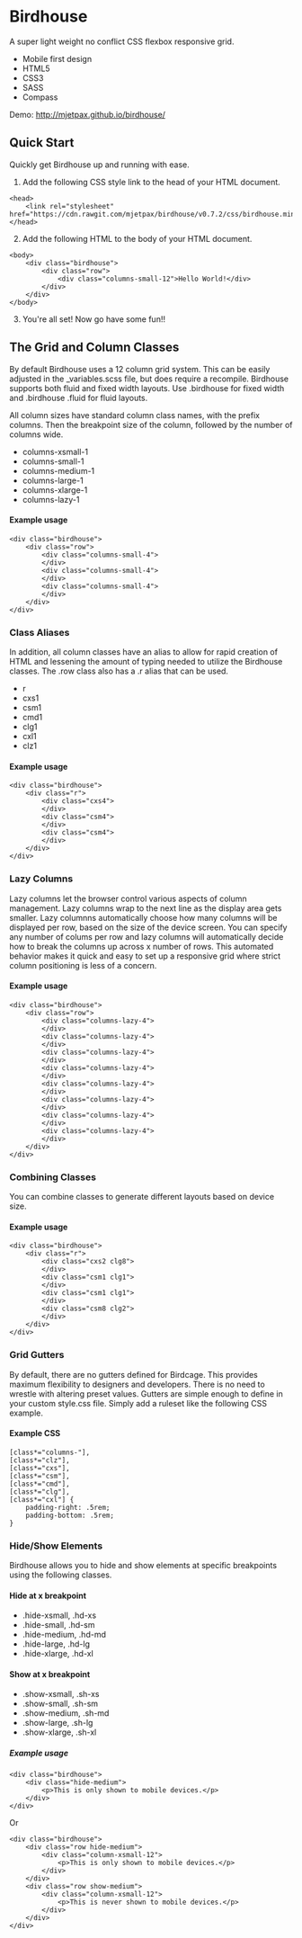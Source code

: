 # Birdhouse
A super light weight no conflict CSS flexbox responsive grid.

* Mobile first design
* HTML5
* CSS3
* SASS
* Compass

Demo: http://mjetpax.github.io/birdhouse/


## Quick Start

Quickly get Birdhouse up and running with ease.

1) Add the following CSS style link to the head of your HTML document.
```
<head>
    <link rel="stylesheet" href="https://cdn.rawgit.com/mjetpax/birdhouse/v0.7.2/css/birdhouse.min.css">
</head>
```

2) Add the following HTML to the body of your HTML document.
```
<body>
    <div class="birdhouse">
        <div class="row">
            <div class="columns-small-12">Hello World!</div>
        </div>
    </div>
</body>
```

3) You're all set! Now go have some fun!!


## The Grid and Column Classes

By default Birdhouse uses a 12 column grid system. This can be easily adjusted in the _variables.scss file, but does require a recompile. Birdhouse supports both fluid and fixed width layouts. Use .birdhouse for fixed width and .birdhouse .fluid for fluid layouts.

All column sizes have standard column class names, with the prefix columns. Then the breakpoint size of the column, followed by the number of columns wide.

* columns-xsmall-1
* columns-small-1
* columns-medium-1
* columns-large-1
* columns-xlarge-1
* columns-lazy-1

#### Example usage
```
<div class="birdhouse">
    <div class="row">
        <div class="columns-small-4">
        </div>
        <div class="columns-small-4">
        </div>
        <div class="columns-small-4">
        </div>
    </div>
</div>
```

### Class Aliases

In addition, all column classes have an alias to allow for rapid creation of HTML and lessening the amount of typing needed to utilize the Birdhouse classes. The .row class also has a .r alias that can be used.

* r
* cxs1
* csm1
* cmd1
* clg1
* cxl1
* clz1 

#### Example usage
```
<div class="birdhouse">
    <div class="r">
        <div class="cxs4">
        </div>
        <div class="csm4">
        </div>
        <div class="csm4">
        </div>
    </div>
</div>
```

### Lazy Columns

Lazy columns let the browser control various aspects of column management. Lazy columns wrap to the next line as the display area gets smaller. Lazy columnns automatically choose how many columns will be displayed per row, based on the size of the device screen. You can specify any number of colums per row and lazy columns will automatically decide how to break the columns up across x number of rows. This automated behavior makes it quick and easy to set up a responsive grid where strict column positioning is less of a concern.

#### Example usage
```
<div class="birdhouse">
    <div class="row">
        <div class="columns-lazy-4">
        </div>
        <div class="columns-lazy-4">
        </div>
        <div class="columns-lazy-4">
        </div>
        <div class="columns-lazy-4">
        </div>
        <div class="columns-lazy-4">
        </div>
        <div class="columns-lazy-4">
        </div>
        <div class="columns-lazy-4">
        </div>
        <div class="columns-lazy-4">
        </div>
    </div>
</div>
```

### Combining Classes

You can combine classes to generate different layouts based on device size.

#### Example usage
```
<div class="birdhouse">
    <div class="r">
        <div class="cxs2 clg8">
        </div>
        <div class="csm1 clg1">
        </div>
        <div class="csm1 clg1">
        </div>
        <div class="csm8 clg2">
        </div>
    </div>
</div>
```

### Grid Gutters

By default, there are no gutters defined for Birdcage. This provides maximum flexibility to designers and developers. There is no need to wrestle with altering preset values. Gutters are simple enough to define in your custom style.css file. Simply add a ruleset like the following CSS example.

#### Example CSS
```
[class*="columns-"], 
[class*="clz"], 
[class*="cxs"], 
[class*="csm"], 
[class*="cmd"],
[class*="clg"], 
[class*="cxl"] {
    padding-right: .5rem;
    padding-bottom: .5rem;
}
```

### Hide/Show Elements

Birdhouse allows you to hide and show elements at specific breakpoints using the following classes.

#### Hide at x breakpoint

* .hide-xsmall, .hd-xs
* .hide-small, .hd-sm
* .hide-medium, .hd-md
* .hide-large, .hd-lg
* .hide-xlarge, .hd-xl

#### Show at x breakpoint

* .show-xsmall, .sh-xs
* .show-small, .sh-sm
* .show-medium, .sh-md
* .show-large, .sh-lg
* .show-xlarge, .sh-xl

##### Example usage

```
<div class="birdhouse">
    <div class="hide-medium">
        <p>This is only shown to mobile devices.</p>
    </div>
</div>
```
Or
```
<div class="birdhouse">
    <div class="row hide-medium">
        <div class="column-xsmall-12">
            <p>This is only shown to mobile devices.</p>
        </div>
    </div>
    <div class="row show-medium">
        <div class="column-xsmall-12">
            <p>This is never shown to mobile devices.</p>
        </div>
    </div>
</div>
```